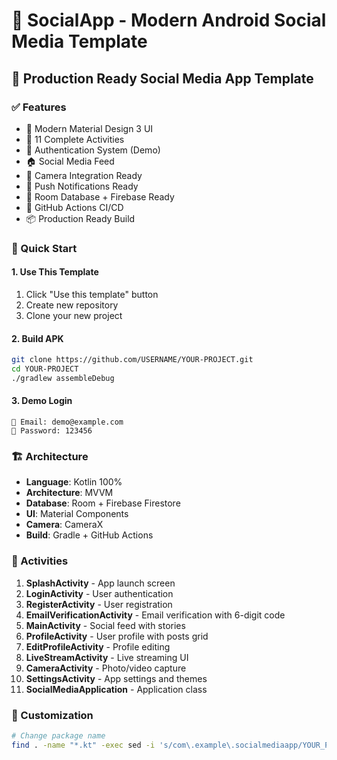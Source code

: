 # 🚀 SocialApp - Modern Android Social Media Template

## 📱 Production Ready Social Media App Template

### ✅ Features
- 🎨 Modern Material Design 3 UI
- 📱 11 Complete Activities
- 🔐 Authentication System (Demo)
- 🏠 Social Media Feed
- 📸 Camera Integration Ready
- 🔔 Push Notifications Ready
- 💾 Room Database + Firebase Ready
- 🚀 GitHub Actions CI/CD
- 📦 Production Ready Build

### 🎯 Quick Start

#### 1. Use This Template
1. Click "Use this template" button
2. Create new repository
3. Clone your new project

#### 2. Build APK
```bash
git clone https://github.com/USERNAME/YOUR-PROJECT.git
cd YOUR-PROJECT
./gradlew assembleDebug
```

#### 3. Demo Login
```
📧 Email: demo@example.com
🔐 Password: 123456
```

### 🏗️ Architecture
- **Language**: Kotlin 100%
- **Architecture**: MVVM
- **Database**: Room + Firebase Firestore
- **UI**: Material Components
- **Camera**: CameraX
- **Build**: Gradle + GitHub Actions

### 📱 Activities
1. **SplashActivity** - App launch screen
2. **LoginActivity** - User authentication  
3. **RegisterActivity** - User registration
4. **EmailVerificationActivity** - Email verification with 6-digit code
5. **MainActivity** - Social feed with stories
6. **ProfileActivity** - User profile with posts grid
7. **EditProfileActivity** - Profile editing
8. **LiveStreamActivity** - Live streaming UI
9. **CameraActivity** - Photo/video capture
10. **SettingsActivity** - App settings and themes
11. **SocialMediaApplication** - Application class

### 🎨 Customization
```bash
# Change package name
find . -name "*.kt" -exec sed -i 's/com\.example\.socialmediaapp/YOUR_PACKAGE/g' {}
